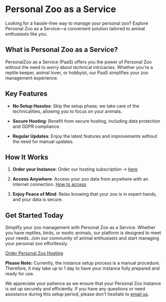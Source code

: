 # Personal Zoo as a Service

Looking for a hassle-free way to manage your personal zoo? Explore Personal Zoo as a Service—a convenient solution tailored to animal enthusiasts like you. 

## What is Personal Zoo as a Service?

PersonalZoo as a Service (PaaS) offers you the power of Personal Zoo without the need to worry about technical intricacies. Whether you're a reptile keeper, animal lover, or hobbyist, our PaaS simplifies your zoo management experience.

## Key Features

- **No Setup Hassles**: Skip the setup phase; we take care of the technicalities, allowing you to focus on your animals.

- **Secure Hosting**: Benefit from secure hosting, including data protection and GDPR compliance.

- **Regular Updates**: Enjoy the latest features and improvements without the need for manual updates.

## How It Works

1. **Order your Instance**: Order our hosting subscription -> [here](https://buy.stripe.com/8wMeVm3ic7mB3OE8ww)

2. **Access Anywhere**: Access your zoo data from anywhere with an internet connection. [How to access](/hosting/access)

3. **Enjoy Peace of Mind**: Relax knowing that your zoo is in expert hands, and your data is secure.

## Get Started Today

Simplify your zoo management with Personal Zoo as a Service. Whether you have reptiles, birds, or exotic animals, our platform is designed to meet your needs. Join our community of animal enthusiasts and start managing your personal zoo effortlessly.

[Order Personal Zoo Hosting](https://buy.stripe.com/8wMeVm3ic7mB3OE8ww)

**Please Note:** Currently, the instance setup process is a manual procedure. Therefore, it may take up to 1 day to have your instance fully prepared and ready for use.

We appreciate your patience as we ensure that your Personal Zoo instance is set up securely and efficiently. If you have any questions or need assistance during this setup period, please don't hesitate to [email us](mailto:support@personal-zoo.com).